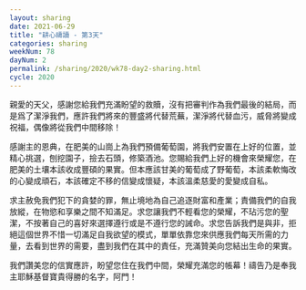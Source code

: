 ```yaml
---
layout: sharing
date: 2021-06-29
title: "耕心禱讀 - 第3天"
categories: sharing
weekNum: 78
dayNum: 2
permalink: /sharing/2020/wk78-day2-sharing.html
cycle: 2020
---
```


親愛的天父，感謝您給我們充滿盼望的救贖，沒有把審判作為我們最後的結局，而是爲了潔淨我們，應許我們將來的豐盛將代替荒蕪，潔淨將代替血污，威脅將變成祝福，偶像將從我們中間移除！

感謝主的恩典，在肥美的山崗上為我們預備葡萄園，將我們安置在上好的位置，並精心挑選，刨挖園子，撿去石頭，修築酒池。您賜給我們上好的機會來榮耀您，在肥美的土壤本該收成豐碩的果實。但本應該甘美的葡萄成了野葡萄，本該柔軟悔改的心變成頑石，本該確定不移的信變成懷疑，本該溫柔慈愛的愛變成自私。

求主赦免我們犯下的貪婪的罪，無止境地為自己追逐財富和產業；責備我們的自我放縱，在物慾和享樂之間不知滿足。求您讓我們不輕看您的榮耀，不玷污您的聖潔，不按著自己的喜好來選擇遵行或是不遵行您的誡命。求您告訴我們是與非，拒絕這個世界不惜一切滿足自我欲望的模式，單單依靠您來供應我們每天所需的力量，去看到世界的需要，盡到我們在其中的責任，充滿贊美向您結出生命的果實。

我們讚美您的信實應許，盼望您住在我們中間，榮耀充滿您的帳幕！禱告乃是奉我主耶穌基督寶貴得勝的名字，阿門！
